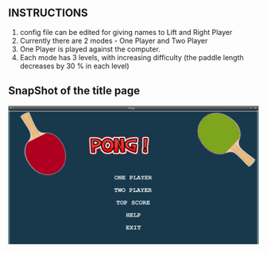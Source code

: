 ## INSTRUCTIONS

1. config file can be edited for giving names to Lift and Right Player
2. Currently there are 2 modes - One Player and Two Player
3. One Player is played against the computer. 
4. Each mode has 3 levels, with increasing difficulty (the paddle length decreases by 30 % in each level)

## SnapShot of the title page

   ![PONG](assets/title.png)

